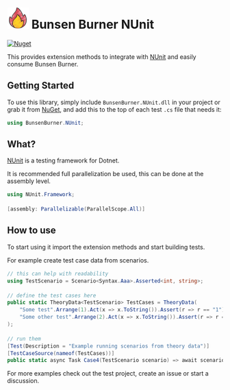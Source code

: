 <!-- markdownlint-disable MD013 -->

# ![Bunsen Burner](https://raw.githubusercontent.com/bmazzarol/Bunsen-Burner/main/fire-icon-small.png) Bunsen Burner NUnit

<!-- markdownlint-enabled MD013 -->

[![Nuget](https://img.shields.io/nuget/v/BunsenBurner.NUnit)](https://www.nuget.org/packages/BunsenBurner.NUnit/)

This provides extension methods to
integrate with [NUnit](https://github.com/nunit/nunit) and easily consume
Bunsen Burner.

## Getting Started

To use this library, simply include `BunsenBurner.NUnit.dll` in your
project
or grab
it from [NuGet](https://www.nuget.org/packages/BunsenBurner.NUnit/), and
add this to the top of each test `.cs` file
that needs it:

```C#
using BunsenBurner.NUnit;
```

## What?

[NUnit](https://github.com/nunit/nunit) is a testing framework for Dotnet.

It is recommended full parallelization be used, this can be done at the
assembly level.

```c#
using NUnit.Framework;

[assembly: Parallelizable(ParallelScope.All)]
```

## How to use

To start using it import the extension methods and start building tests.

For example create test case data from scenarios.

```c#
// this can help with readability
using TestScenario = Scenario<Syntax.Aaa>.Asserted<int, string>;

// define the test cases here
public static TheoryData<TestScenario> TestCases = TheoryData(
    "Some test".Arrange(1).Act(x => x.ToString()).Assert(r => r == "1"),
    "Some other test".Arrange(2).Act(x => x.ToString()).Assert(r => r == "2")
);

// run them
[Test(Description = "Example running scenarios from theory data")]
[TestCaseSource(nameof(TestCases))]
public static async Task Case4(TestScenario scenario) => await scenario;
```

For more examples check out the test project, create an issue or start a
discussion.
